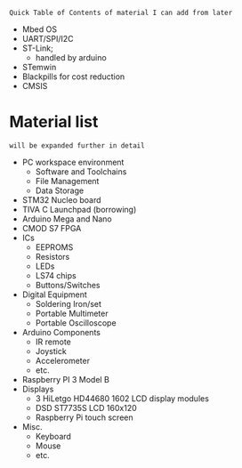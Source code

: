 
	Quick Table of Contents of material I can add from later
- Mbed OS
- UART/SPI/I2C
- ST-Link; 
	- handled by arduino
- STemwin
- Blackpills for cost reduction
- CMSIS

# Material list
	will be expanded further in detail
- PC workspace environment 
	- Software and Toolchains
	- File Management
	- Data Storage
- STM32 Nucleo board
- TIVA C Launchpad (borrowing)
- Arduino Mega and Nano
- CMOD S7 FPGA
- ICs
	- EEPROMS
	- Resistors
	- LEDs
	- LS74 chips
	- Buttons/Switches
- Digital Equipment
	- Soldering Iron/set
	- Portable Multimeter
	- Portable Oscilloscope
- Arduino Components
	- IR remote
	- Joystick
	- Accelerometer
	- etc.
- Raspberry PI 3 Model B
- Displays
	- 3 HiLetgo HD44680 1602 LCD display modules
	- DSD ST7735S LCD 160x120 
	- Raspberry Pi touch screen
- Misc.
	- Keyboard
	- Mouse
	- etc.


